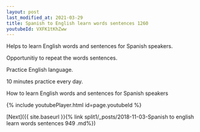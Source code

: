 ```yaml
---
layout: post
last_modified_at: 2021-03-29
title: Spanish to English learn words sentences 1260 
youtubeId: VXFK1tKhZww
---
```

 
 
Helps to learn English words and sentences for Spanish speakers.

Opportunitiy to repeat the words sentences. 

Practice English language. 
 
10 minutes practice every day. 
 
How to learn English words and sentences for Spanish speakers 
 
{% include youtubePlayer.html id=page.youtubeId %}
 
 
[Next]({{ site.baseurl }}{% link  split1/_posts/2018-11-03-Spanish to english learn words sentences 949 .md%})
 
